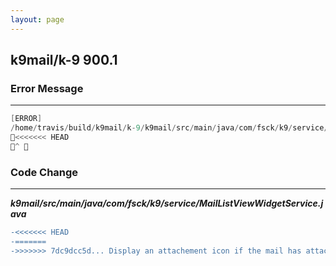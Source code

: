 ```yaml
---
layout: page
---
```

## k9mail/k-9 900.1

### Error Message

---------------------

```java
[ERROR]  
/home/travis/build/k9mail/k-9/k9mail/src/main/java/com/fsck/k9/service/MailListViewWidgetService.java:205: error: ';' expected
<<<<<<< HEAD
^ 
```

### Code Change

---------------------

***k9mail/src/main/java/com/fsck/k9/service/MailListViewWidgetService.java***

```diff
-<<<<<<< HEAD
-=======
->>>>>>> 7dc9dcc5d... Display an attachement icon if the mail has attachment.   
```